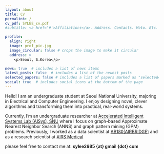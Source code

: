 ```yaml
---
layout: about
title: CV
permalink: /
cv_pdf: SYLEE_cv.pdf
#subtitle: <a href='#'>Affiliations</a>. Address. Contacts. Moto. Etc.

profile:
  align: right
  image: prof_pic.jpg
  image_circular: false # crops the image to make it circular
  address: >
    <p>Seoul, S.Korea</p>

news: true  # includes a list of news items
latest_posts: false  # includes a list of the newest posts
selected_papers: false # includes a list of papers marked as "selected={true}"
social: true  # includes social icons at the bottom of the page
---
```


Hello! I am an undergraduate student at Seoul National University, majoring in Electrical and Computer Engineering. 
I enjoy designing novel, clever algorithms and transforming them into practical, real-world systems.

Currently, I’m an undergraduate researcher at [Accelerated Intelligent Systems Lab (AISys), SNU](https://ais.snu.ac.kr/) where I focus on graph-based Approximate Nearest Neighbor Search (ANNS) and graph pattern mining (GPM) problems.
Previously, I worked as a data scientist at [AB180(AIRBRIDGE)](https://www.ab180.co/en) and as a research scientist at [AIRS Medical](https://airsmed.com/)

please feel free to contact me at: **sylee2685 {at} gmail {dot} com**



